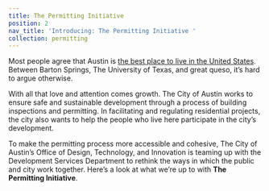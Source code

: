 ```yaml
---
title: The Permitting Initiative
position: 2
nav_title: 'Introducing: The Permitting Initiative '
collection: permitting
---
```


Most people agree that Austin is [the best place to live in the United States](http://realestate.usnews.com/places/rankings/best-places-to-live). Between Barton Springs, The University of Texas, and great queso, it’s hard to argue otherwise.

With all that love and attention comes growth. The City of Austin works to ensure safe and sustainable development through a process of building inspections and permitting. In facilitating and regulating residential projects, the city also wants to help the people who live here participate in the city’s development.

To make the permitting process more accessible and cohesive, The City of Austin’s Office of Design, Technology, and Innovation is teaming up with the Development Services Department to rethink the ways in which the public and city work together. Here’s a look at what we’re up to with **The Permitting Initiative**.